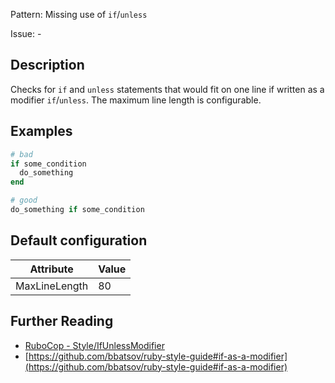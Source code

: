 Pattern: Missing use of `if`/`unless`

Issue: -

## Description

Checks for `if` and `unless` statements that would fit on one line if written as a modifier `if`/`unless`. The maximum line length is configurable.

## Examples

```ruby
# bad
if some_condition
  do_something
end

# good
do_something if some_condition
```

## Default configuration

Attribute | Value
--- | ---
MaxLineLength | 80

## Further Reading

* [RuboCop - Style/IfUnlessModifier](https://rubocop.readthedocs.io/en/latest/cops_style/#styleifunlessmodifier)
* [https://github.com/bbatsov/ruby-style-guide#if-as-a-modifier](https://github.com/bbatsov/ruby-style-guide#if-as-a-modifier)
